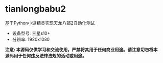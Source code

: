 # tianlongbabu2
基于Python小派精灵实现天龙八部2自动化测试

- 设备型号: 三星s10+
- 分辨率: 1920x1080



**注意: 本源码仅供学习和交流使用，严禁将其用于任何商业用途。请注意切勿将本源码用于任何违反法律法规的活动或用途。**
